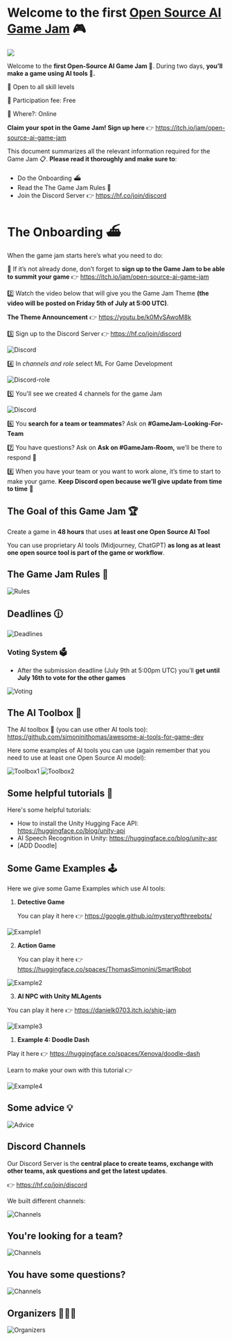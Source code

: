 # Welcome to the first [Open Source AI Game Jam](https://itch.io/jam/open-source-ai-game-jam) 🎮

![](https://img.itch.zone/aW1hZ2UyL2phbS8zMzExNDMvMTIyNDYzNzYucG5n/original/lXt9Rf.png)

Welcome to the **first Open-Source AI Game Jam 🎉**. During two days, **you’ll make a game using AI tools 🤖.**

🤝 Open to all skill levels

💸 Participation fee: Free

📍 Where?: Online

**Claim your spot in the Game Jam! Sign up here** 👉 https://itch.io/jam/open-source-ai-game-jam

This document summarizes all the relevant information required for the Game Jam 📋. **Please read it thoroughly and make sure to**:

- Do the Onboarding ⛴️
- Read the The Game Jam Rules 📜
- Join the Discord Server 👉 https://hf.co/join/discord

# The Onboarding ⛴️

When the game jam starts here’s what you need to do:

🔢 If it’s not already done, don’t forget to **sign up to the Game Jam to be able to summit your game** 👉 https://itch.io/jam/open-source-ai-game-jam

2️⃣ Watch the video below that will give you the Game Jam Theme **(the video will be posted on Friday 5th of July at 5:00 UTC)**.

**The Theme Announcement** 👉 https://youtu.be/k0MvSAwoM8k

3️⃣ Sign up to the Discord Server 👉 https://hf.co/join/discord

<img src="https://huggingface.co/datasets/huggingface/documentation-images/resolve/main/events/open-source-game-jam/discord.png" alt="Discord"/>

4️⃣ In *channels and role* select ML For Game Development

<img src="https://huggingface.co/datasets/huggingface/documentation-images/resolve/main/events/open-source-game-jam/discord-role.png" alt="Discord-role"/>

5️⃣ You'll see we created 4 channels for the game Jam

<img src="https://huggingface.co/datasets/huggingface/documentation-images/resolve/main/events/open-source-game-jam/discord-channels.png" alt="Discord"/>

6️⃣ You **search for a team or teammates**? Ask on **#GameJam-Looking-For-Team**

7️⃣ You have questions? Ask on **Ask on #GameJam-Room,** we’ll be there to respond 🤗

8️⃣ When you have your team or you want to work alone, it’s time to start to make your game. **Keep Discord open because we’ll give update from time to time** 🤗


## The Goal of this Game Jam 🏆

Create a game in **48 hours** that uses **at** **least one Open Source AI Tool**

You can use proprietary AI tools (Midjourney, ChatGPT) **as long as at least one open source tool is part of the game or workflow**.

## The Game Jam Rules 📜

<img src="https://huggingface.co/datasets/huggingface/documentation-images/resolve/main/events/open-source-game-jam/rules.png" alt="Rules"/>

## Deadlines 🕧

<img src="https://huggingface.co/datasets/huggingface/documentation-images/resolve/main/events/open-source-game-jam/deadlines.png" alt="Deadlines"/>

### Voting System 🗳️

- After the submission deadline (July 9th at 5:00pm UTC) you’ll **get until July 16th to vote for the other games**

<img src="https://huggingface.co/datasets/huggingface/documentation-images/resolve/main/events/open-source-game-jam/voting.png" alt="Voting"/>

## The AI Toolbox 🧰

The AI toolbox 🧰 (you can use other AI tools too): https://github.com/simoninithomas/awesome-ai-tools-for-game-dev

Here some examples of AI tools you can use (again remember that you need to use at least one Open Source AI model):

<img src="https://huggingface.co/datasets/huggingface/documentation-images/resolve/main/events/open-source-game-jam/toolbox1.png" alt="Toolbox1"/>
<img src="https://huggingface.co/datasets/huggingface/documentation-images/resolve/main/events/open-source-game-jam/toolbox2.png" alt="Toolbox2"/>


## Some helpful tutorials 📖

Here's some helpful tutorials:
- How to install the Unity Hugging Face API: https://huggingface.co/blog/unity-api
- AI Speech Recognition in Unity: https://huggingface.co/blog/unity-asr
- [ADD Doodle]

## Some Game Examples 🕹️

Here we give some Game Examples which use AI tools:

1. **Detective Game**
    
    You can play it here 👉 https://google.github.io/mysteryofthreebots/
    
<img src="https://huggingface.co/datasets/huggingface/documentation-images/resolve/main/events/open-source-game-jam/example1.png" alt="Example1"/>
    
2. **Action Game**
    
    You can play it here 👉 https://huggingface.co/spaces/ThomasSimonini/SmartRobot
    
<img src="https://huggingface.co/datasets/huggingface/documentation-images/resolve/main/events/open-source-game-jam/example2.png" alt="Example2"/>
    
3. **AI NPC with Unity MLAgents**

You can play it here 👉 https://danielk0703.itch.io/ship-jam

<img src="https://huggingface.co/datasets/huggingface/documentation-images/resolve/main/events/open-source-game-jam/example3.png" alt="Example3"/>

1. **Example 4: Doodle Dash**

Play it here 👉 https://huggingface.co/spaces/Xenova/doodle-dash

Learn to make your own with this tutorial 👉

<img src="https://huggingface.co/datasets/huggingface/documentation-images/resolve/main/events/open-source-game-jam/example4.png" alt="Example4"/>

## Some advice 💡

<img src="https://huggingface.co/datasets/huggingface/documentation-images/resolve/main/events/open-source-game-jam/advice.png" alt="Advice"/>


## Discord Channels

Our Discord Server is the **central place to create teams, exchange with other teams, ask questions and get the latest updates**.

👉 https://hf.co/join/discord

We built different channels:

<img src="https://huggingface.co/datasets/huggingface/documentation-images/resolve/main/events/open-source-game-jam/discord-channels.png" alt="Channels"/>

## You're looking for a team?

<img src="https://huggingface.co/datasets/huggingface/documentation-images/resolve/main/events/open-source-game-jam/looking-for-team.png" alt="Channels"/>

## You have some questions? 
<img src="https://huggingface.co/datasets/huggingface/documentation-images/resolve/main/events/open-source-game-jam/questions.png" alt="Channels"/>

## Organizers 🧑‍🤝‍🧑

<img src="https://huggingface.co/datasets/huggingface/documentation-images/resolve/main/events/open-source-game-jam/organizers.png" alt="Organizers"/>





